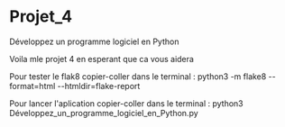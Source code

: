 # Projet_4
Développez un programme logiciel en Python

Voila mle projet 4 en esperant que ca vous aidera 

Pour tester le flak8  copier-coller dans le terminal : python3 -m flake8 --format=html --htmldir=flake-report

Pour lancer l'aplication  copier-coller dans le terminal : python3 Développez_un_programme_logiciel_en_Python.py

